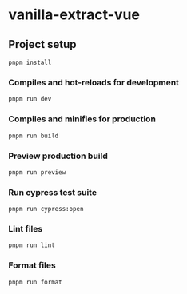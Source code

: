 # vanilla-extract-vue 

## Project setup
```
pnpm install
```

### Compiles and hot-reloads for development
```
pnpm run dev
```

### Compiles and minifies for production
```
pnpm run build
```

### Preview production build
```
pnpm run preview
```

### Run cypress test suite
```
pnpm run cypress:open
```

### Lint files
```
pnpm run lint
```

### Format files
```
pnpm run format
```
